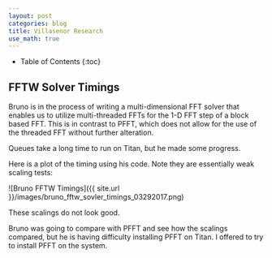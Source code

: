 ```yaml
---
layout: post
categories: blog
title: Villasenor Research
use_math: true
---
```


* Table of Contents
{:toc}


## FFTW Solver Timings

Bruno is in the process of writing a multi-dimensional
FFT solver that enables us to utilize multi-threaded
FFTs for the 1-D FFT step of a block based FFT. This is
in contrast to PFFT, which does not allow for the use
of the threaded FFT without further alteration.

Queues take a long time to run on Titan, but he made some
progress.

Here is a plot of the timing using his code.  Note they are
essentially weak scaling tests:

![Bruno FFTW Timings]({{ site.url }}/images/bruno_fftw_sovler_timings_03292017.png)

These scalings do not look good.

Bruno was going to compare with PFFT and see how the scalings
compared, but he is having difficulty installing PFFT on Titan. I offered to try to install PFFT on the system.
